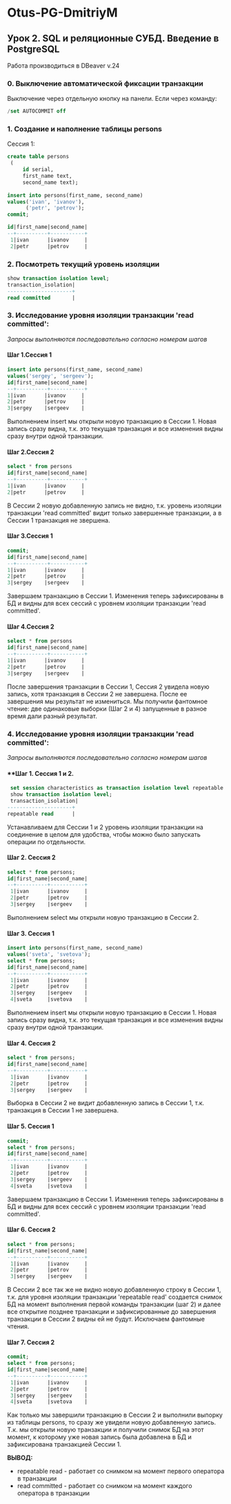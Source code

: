 # Otus-PG-DmitriyM
## Урок 2. SQL и реляционные СУБД. Введение в PostgreSQL 
Работа производиться в DBeaver v.24
### 0. Выключение автоматической фиксации транзакции
Выключение через отдельную кнопку на панели.
Если через команду:
 ```sql
/set AUTOCOMMIT off
  ```
### 1. Создание и наполнение таблицы persons
Сессия 1:
```sql
create table persons
 (
     id serial, 
     first_name text, 
     second_name text);
    
insert into persons(first_name, second_name)
values('ivan', 'ivanov'), 
      ('petr', 'petrov');
commit;

id|first_name|second_name|
--+----------+-----------+
 1|ivan      |ivanov     |
 2|petr      |petrov     |
 ```
 ### 2. Посмотреть текущий уровень изоляции
 ```sql
 show transaction isolation level;
transaction_isolation|
---------------------+
read committed       |
 ```
 ### 3. Исследование уровня изоляции транзакции 'read committed':
 _Запросы выполняются последовательно согласно номерам шагов_
 #### **Шаг 1.Сессия 1**
  ```sql
 insert into persons(first_name, second_name) 
 values('sergey', 'sergeev');
 id|first_name|second_name|
--+----------+-----------+
 1|ivan      |ivanov     |
 2|petr      |petrov     |
 3|sergey    |sergeev    |
  ```
 Выполнением insert мы открыли новую транзакцию в Сессии 1. Новая запись сразу видна, т.к. это текущая транзакция и все изменения видны сразу внутри одной транзакции.
  #### **Шаг 2.Сессия 2**
   ```sql
 select * from persons
 id|first_name|second_name|
--+----------+-----------+
 1|ivan      |ivanov     |
 2|petr      |petrov     |
   ```
  В Сессии 2 новую добавленную запись не видно, т.к. уровень изоляции транзакции 'read committed' видит только завершенные транзакции, а в Сессии 1 транзакция не звершена.  
  #### **Шаг 3.Сессия 1**
   ```sql
 commit;
 id|first_name|second_name|
--+----------+-----------+
 1|ivan      |ivanov     |
 2|petr      |petrov     |
 3|sergey    |sergeev    |
  ```
 Завершаем транзакцию в Сессии 1. Изменения теперь зафиксированы в БД и видны для всех сессий с уровнем изоляции транзакции 'read committed'. 
  #### **Шаг 4.Сессия 2**
   ```sql
 select * from persons
id|first_name|second_name|
--+----------+-----------+
 1|ivan      |ivanov     |
 2|petr      |petrov     |
 3|sergey    |sergeev    |
   ```  
 После завершения транзакции в Сессии 1, Сессия 2 увидела новую запись, хотя транзакция в Сессии 2 не завершена. После ее завершения мы результат не измениться. Мы получили фантомное чтение: две одинаковые выборки (Шаг 2 и 4) запущенные в разное время дали разный результат.
 
 ### 4. Исследование уровня изоляции транзакции 'read committed':
  _Запросы выполняются последовательно согласно номерам шагов_
  #### **Шаг 1. Сессия 1 и 2.
```sql
 set session characteristics as transaction isolation level repeatable read;
 show transaction isolation level;
 transaction_isolation|
---------------------+
repeatable read      |
 ```
  Устанавливаем для Сессии 1 и 2 уровень изоляции транзакции на соединение в целом для удобства, чтобы можно было запускать операции по отдельности.
  #### **Шаг 2. Сессия 2**
```sql
select * from persons;
id|first_name|second_name|
--+----------+-----------+
 1|ivan      |ivanov     |
 2|petr      |petrov     |
 3|sergey    |sergeev    |
 ```
 Выполнением select мы открыли новую транзакцию в Сессии 2.
  #### **Шаг 3. Сессия 1**
```sql
insert into persons(first_name, second_name) 
values('sveta', 'svetova');
select * from persons;
id|first_name|second_name|
--+----------+-----------+
 1|ivan      |ivanov     |
 2|petr      |petrov     |
 3|sergey    |sergeev    |
 4|sveta     |svetova    |
 ```
 Выполнением insert мы открыли новую транзакцию в Сессии 1. Новая запись сразу видна, т.к. это текущая транзакция и все изменения видны сразу внутри одной транзакции.
  #### **Шаг 4. Сессия 2**
```sql
select * from persons;
id|first_name|second_name|
--+----------+-----------+
 1|ivan      |ivanov     |
 2|petr      |petrov     |
 3|sergey    |sergeev    |
 ```
 Выборка в Сессии 2 не видит добавленную запись в Сессии 1, т.к. транзакция в Сессии 1 не завершена.
  #### **Шаг 5. Сессия 1**
```sql
commit;
select * from persons;
id|first_name|second_name|
--+----------+-----------+
 1|ivan      |ivanov     |
 2|petr      |petrov     |
 3|sergey    |sergeev    |
 4|sveta     |svetova    |
 ``` 
 Завершаем транзакцию в Сессии 1. Изменения теперь зафиксированы в БД и видны для всех сессий с уровнем изоляции транзакции 'read committed'.
   #### **Шаг 6. Сессия 2**
```sql
select * from persons;
id|first_name|second_name|
--+----------+-----------+
 1|ivan      |ivanov     |
 2|petr      |petrov     |
 3|sergey    |sergeev    |
 ```
 В Сессии 2 все так же не видно новую добавленную строку в Сессии 1, т.к. для уровня изоляции транзакции 'repeatable read' создается снимок БД на момент выполнения первой команды транзакции (шаг 2) и далее все открытие позднее транзакции и зафиксированные до завершения транзакции в Сессии 2 видны ей не будут. Исключаем фантомные чтения.
   #### **Шаг 7. Сессия 2**
```sql
commit;
select * from persons;
id|first_name|second_name|
--+----------+-----------+
 1|ivan      |ivanov     |
 2|petr      |petrov     |
 3|sergey    |sergeev    |
 4|sveta     |svetova    |
 ``` 
Как только мы завершили транзакцию в Сессии 2 и выполнили выпорку из таблицы persons, то сразу же увидели новую добавленную запись. Т.к. мы открыли новую транзакции и получили снимок БД на этот момент, к которому уже новая запись была добавлена в БД и зафиксирована транзакцией Сессии 1.

**ВЫВОД:** 
* repeatable read - работает со снимком на момент первого оператора в транзакции
* read committed - работает со снимком на момент каждого оператора в транзакции
 
 
 
 
 
 
 
 
 
 
 
 
 
 
 
 
 
 
 
 
 
 
 
